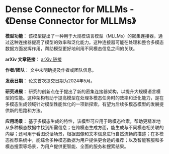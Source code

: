 # Dense Connector for MLLMs - 《Dense Connector for MLLMs》

**模型功能**：
该模型提出了一种用于大规模语言模型（MLLMs）的密集连接器，通过这种连接器提高了模型的效率和泛化能力。这种连接器可能在处理和整合多模态数据方面发挥作用，帮助模型更好地利用不同模态信息之间的关联。

**arXiv 文章链接**：
[arXiv 链接](https://arxiv.org/abs/2405.13800)

**作者/团队**：
文中未明确提及作者或团队信息。

**发表日期**：
论文首次提交日期为2024年5月。

**研究进展**：
研究的创新点在于提出了新的密集连接器架构，以提升大规模语言模型的性能。这种架构有助于提高模型在处理多模态任务时的效率和泛化能力，是在多模态生成领域针对模型性能优化的一项新探索，有望为后续多模态模型的发展提供新的思路和方法。

**应用场景**：
基于多模态生成的特性，该模型可应用于跨模态检索，帮助更精准地从多种模态数据中找到所需信息；在跨模态生成方面，能生成与不同模态相关联的内容；还可用于看图说话场景，根据图像和文本信息进行自然流畅的描述；在多模态推荐系统中，能综合多种模态数据为用户提供更合适的推荐；以及智能客服和多模态搜索等场景，为用户提供更智能、全面的服务和搜索结果。